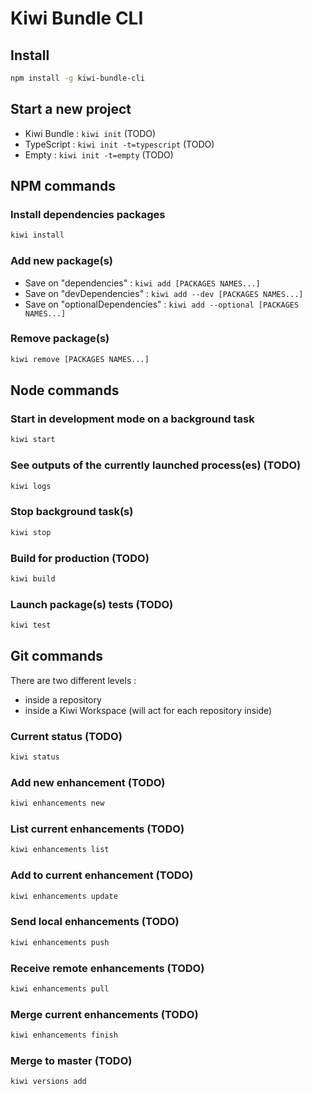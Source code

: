 
# Kiwi Bundle CLI


## Install
```bash
npm install -g kiwi-bundle-cli
```


## Start a new project
* Kiwi Bundle : `kiwi init` (TODO)
* TypeScript : `kiwi init -t=typescript` (TODO)
* Empty : `kiwi init -t=empty` (TODO)


## NPM commands

### Install dependencies packages
```bash
kiwi install
```

### Add new package(s)
* Save on "dependencies" : `kiwi add [PACKAGES NAMES...]`
* Save on "devDependencies" : `kiwi add --dev [PACKAGES NAMES...]`
* Save on "optionalDependencies" : `kiwi add --optional [PACKAGES NAMES...]`

### Remove package(s)
```bash
kiwi remove [PACKAGES NAMES...]
```


## Node commands

### Start in development mode on a background task
```bash
kiwi start
```

### See outputs of the currently launched process(es) (TODO)
```bash
kiwi logs
```

### Stop background task(s)
```bash
kiwi stop
```

### Build for production (TODO)
```bash
kiwi build
```

### Launch package(s) tests (TODO)
```bash
kiwi test
```


## Git commands

There are two different levels :
- inside a repository
- inside a Kiwi Workspace (will act for each repository inside)

### Current status (TODO)
```bash
kiwi status
```

### Add new enhancement (TODO)
```bash
kiwi enhancements new
```

### List current enhancements (TODO)
```bash
kiwi enhancements list
```

### Add to current enhancement (TODO)
```bash
kiwi enhancements update
```

### Send local enhancements (TODO)
```bash
kiwi enhancements push
```

### Receive remote enhancements (TODO)
```bash
kiwi enhancements pull
```

### Merge current enhancements (TODO)
```bash
kiwi enhancements finish
```

### Merge to master (TODO)
```bash
kiwi versions add
```
